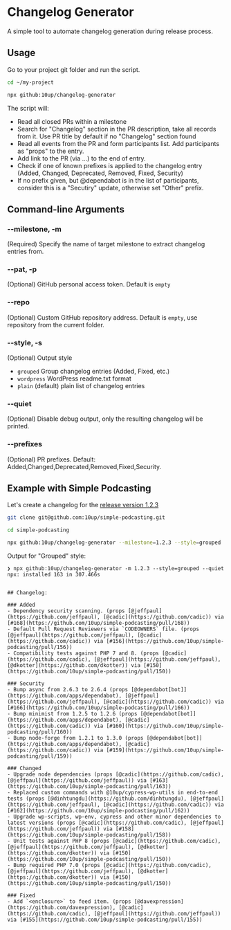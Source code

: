 # Changelog Generator

A simple tool to automate changelog generation during release process.

## Usage

Go to your project git folder and run the script.

```bash
cd ~/my-project

npx github:10up/changelog-generator 
```

The script will:
- Read all closed PRs within a milestone
- Search for "Changelog" section in the PR description, take all records from it. Use PR title by default if no "Changelog" section found
- Read all events from the PR and form participants list. Add participants as "props" to the entry.
- Add link to the PR (via ...) to the end of entry.
- Check if one of known prefixes is applied to the changelog entry (Added, Changed, Deprecated, Removed, Fixed, Security)
- If no prefix given, but @dependabot is in the list of participants, consider this is a "Secutiry" update, otherwise set "Other" prefix.

## Command-line Arguments

### --milestone, -m
(Required) Specify the name of target milestone to extract changelog entries from.

### --pat, -p
(Optional) GitHub personal access token. Default is `empty`

### --repo
(Optional) Custom GitHub repository address. Default is `empty`, use repository from the current folder.

### --style, -s
(Optional) Output style
- `grouped` Group changelog entries (Added, Fixed, etc.)
- `wordpress` WordPress readme.txt format
- `plain` (default) plain list of changelog entries

### --quiet
(Optional) Disable debug output, only the resulting changelog will be printed.

### --prefixes
(Optional) PR prefixes. Default: Added,Changed,Deprecated,Removed,Fixed,Security.

## Example with Simple Podcasting

Let's create a changelog for the [release version 1.2.3](https://github.com/10up/simple-podcasting/milestone/11?closed=1)

```bash
git clone git@github.com:10up/simple-podcasting.git

cd simple-podcasting

npx github:10up/changelog-generator --milestone=1.2.3 --style=grouped
```

Output for "Grouped" style:

```
❯ npx github:10up/changelog-generator -m 1.2.3 --style=grouped --quiet
npx: installed 163 in 307.466s


## Changelog:

### Added
- Dependency security scanning. (props [@jeffpaul](https://github.com/jeffpaul), [@cadic](https://github.com/cadic)) via [#168](https://github.com/10up/simple-podcasting/pull/168))
- Default Pull Request Reviewers via `CODEOWNERS` file. (props [@jeffpaul](https://github.com/jeffpaul), [@cadic](https://github.com/cadic)) via [#156](https://github.com/10up/simple-podcasting/pull/156))
- Compatibility tests against PHP 7 and 8. (props [@cadic](https://github.com/cadic), [@jeffpaul](https://github.com/jeffpaul), [@dkotter](https://github.com/dkotter)) via [#150](https://github.com/10up/simple-podcasting/pull/150))

### Security
- Bump async from 2.6.3 to 2.6.4 (props [@dependabot[bot]](https://github.com/apps/dependabot), [@jeffpaul](https://github.com/jeffpaul), [@cadic](https://github.com/cadic)) via [#166](https://github.com/10up/simple-podcasting/pull/166))
- Bump minimist from 1.2.5 to 1.2.6 (props [@dependabot[bot]](https://github.com/apps/dependabot), [@cadic](https://github.com/cadic)) via [#160](https://github.com/10up/simple-podcasting/pull/160))
- Bump node-forge from 1.2.1 to 1.3.0 (props [@dependabot[bot]](https://github.com/apps/dependabot), [@cadic](https://github.com/cadic)) via [#159](https://github.com/10up/simple-podcasting/pull/159))

### Changed
- Upgrade node dependencies (props [@cadic](https://github.com/cadic), [@jeffpaul](https://github.com/jeffpaul)) via [#163](https://github.com/10up/simple-podcasting/pull/163))
- Replaced custom commands with @10up/cypress-wp-utils in end-to-end tests (props [@dinhtungdu](https://github.com/dinhtungdu), [@jeffpaul](https://github.com/jeffpaul), [@cadic](https://github.com/cadic)) via [#162](https://github.com/10up/simple-podcasting/pull/162))
- Upgrade wp-scripts, wp-env, cypress and other minor dependencies to latest versions (props [@cadic](https://github.com/cadic), [@jeffpaul](https://github.com/jeffpaul)) via [#158](https://github.com/10up/simple-podcasting/pull/158))
- Unit tests against PHP 8 (props [@cadic](https://github.com/cadic), [@jeffpaul](https://github.com/jeffpaul), [@dkotter](https://github.com/dkotter)) via [#150](https://github.com/10up/simple-podcasting/pull/150))
- Bump required PHP 7.0 (props [@cadic](https://github.com/cadic), [@jeffpaul](https://github.com/jeffpaul), [@dkotter](https://github.com/dkotter)) via [#150](https://github.com/10up/simple-podcasting/pull/150))

### Fixed
- Add `<enclosure>` to feed item. (props [@davexpression](https://github.com/davexpression), [@cadic](https://github.com/cadic), [@jeffpaul](https://github.com/jeffpaul)) via [#155](https://github.com/10up/simple-podcasting/pull/155))
```